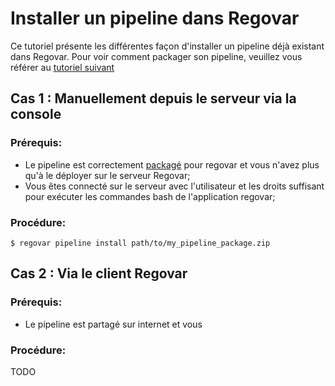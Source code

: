 # Installer un pipeline dans Regovar

Ce tutoriel présente les différentes façon d'installer un pipeline déjà existant dans Regovar.
Pour voir comment packager son pipeline, veuillez vous référer au [tutoriel suivant](tuto_002.md)

## Cas 1 : Manuellement depuis le serveur via la console

### Prérequis:
* Le pipeline est correctement [packagé](tuto_002.md) pour regovar et vous n'avez plus qu'à le déployer sur le serveur Regovar;
* Vous êtes connecté sur le serveur avec l'utilisateur et les droits suffisant pour exécuter les commandes bash de l'application regovar;

### Procédure:
```
$ regovar pipeline install path/to/my_pipeline_package.zip
```


## Cas 2 : Via le client Regovar
### Prérequis:
* Le pipeline est partagé sur internet et vous 

### Procédure:
TODO
